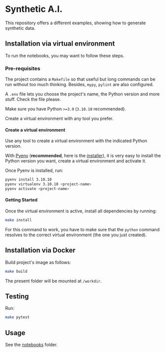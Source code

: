 # Synthetic A.I.

This repository offers a different examples, showing how to generate synthetic data.

## Installation via virtual environment

To run the notebooks, you may want to follow these steps.

### Pre-requisites

The project contains a `Makefile` so that useful but long commands can be run without too much thinking. Besides, `mypy`, `pylint` are also configured.

A `.env` file lets you choose the project's name, the Python version and more stuff. Check the file please.

Make sure you have Python `>=3.9` (`3.10.10` recommended).

Create a virtual environment with any tool you prefer.

#### Create a virtual environment

Use any tool to create a virtual environment with the indicated Python version.

With [Pyenv](https://github.com/pyenv/pyenv) (**recommended**, here is the [installer](https://github.com/pyenv/pyenv-installer)), it is very easy to install the Python version you want, create a virtual environment and activate it.

Once Pyenv is installed, run:

```bash
pyenv install 3.10.10
pyenv virtualenv 3.10.10 <project-name>
pyenv activate <project-name>
```

#### Getting Started

Once the virtual environment is active, install all dependencies by running:

```bash
make install
```

For this command to work, you have to make sure that the `python` command resolves to the correct virtual environment (the one you just created).

## Installation via Docker

Build project's image as follows:

```bash
make build
```

The present folder will be mounted at `/workdir`.

## Testing

Run:

```bash
make pytest
```

## Usage

See the [notebooks](./notebooks) folder.
